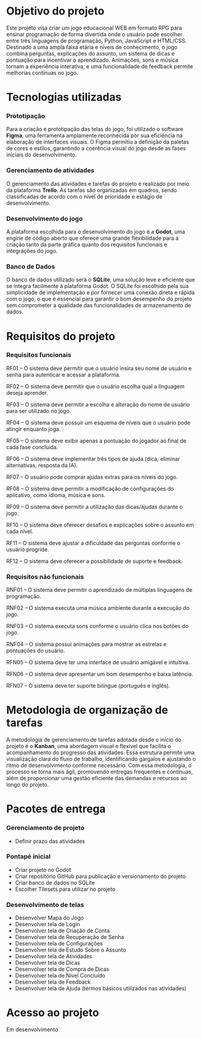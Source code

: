 # Objetivo do projeto
Este projeto visa criar um jogo educacional WEB em formato RPG para ensinar programação de forma divertida onde o usuário pode escolher entre três linguagens de programação, Python, JavaScript e HTML/CSS. Destinado a uma ampla faixa etária e níveis de conhecimento, o jogo combina perguntas, explicações do assunto, um sistema de dicas e pontuação para incentivar o aprendizado. Animações, sons e música tornam a experiência interativa, e uma funcionalidade de feedback permite melhorias contínuas no jogo.

# Tecnologias utilizadas
### Prototipação
Para a criação e prototipação das telas do jogo, foi utilizado o software **Figma**, uma ferramenta amplamente reconhecida por sua eficiência na elaboração de interfaces visuais. O Figma permitiu a definição da paletas de cores e estilos, garantindo a coerência visual do jogo desde as fases iniciais do desenvolvimento.
### Gerenciamento de atividades
O gerenciamento das atividades e tarefas do projeto é realizado por meio da plataforma **Trello**. As tarefas são organizadas em quadros, sendo classificadas de acordo com o nível de prioridade e estágio de desenvolvimento.
### Desenvolvimento do jogo
A plataforma escolhida para o desenvolvimento do jogo é a **Godot**, uma engine de código aberto que oferece uma grande flexibilidade para a criação tanto da parte gráfica quanto dos requisitos funcionais e integrações do jogo.
### Banco de Dados
O banco de dados utilizado será o **SQLite**, uma solução leve e eficiente que se integra facilmente à plataforma Godot. O SQLite foi escolhido pela sua simplicidade de implementação e por fornecer uma conexão direta e rápida com o jogo, o que é essencial para garantir o bom desempenho do projeto sem comprometer a qualidade das funcionalidades de armazenamento de dados.

# Requisitos do projeto
### Requisitos funcionais
RF01 – O sistema deve permitir que o usuário insira seu nome de usuário e senha para autenticar e acessar a plataforma.

RF02 – O sistema deve permitir que o usuário escolha qual a linguagem deseja aprender.

RF03 – O sistema deve permitir a escolha e alteração do nome de usuário para ser utilizado no jogo.

RF04 – O sistema deve possuir um esquema de níveis que o usuário pode atingir enquanto joga.

RF05 – O sistema deve exibir apenas a pontuação do jogador ao final de cada fase concluída.

RF06 – O sistema deve implementar três tipos de ajuda (dica, eliminar alternativas, resposta da IA).

RF07 – O usuário pode comprar ajudas extras para os níveis do jogo.

RF08 – O sistema deve permitir a modificação de configurações do aplicativo, como idioma, música e sons.

RF09 – O sistema deve permitir a utilização das dicas/ajudas durante o jogo.

RF10 – O sistema deve oferecer desafios e explicações sobre o assunto em cada nível. 

RF11 – O sistema deve ajustar a dificuldade das perguntas conforme o usuário progride.

RF12 – O sistema deve oferecer a possibilidade de suporte e feedback.

### Requisitos não funcionais
RNF01 – O sistema deve permitir o aprendizado de múltiplas linguagens de programação.

RNF02 – O sistema executa uma música ambiente durante a execução do jogo.

RNF03 – O sistema executa sons conforme o usuário clica nos botões do jogo.

RNF04 – O sistema possui animações para mostrar as estrelas e pontuações do usuário.

RFN05 – O sistema deve ter uma interface de usuário amigável e intuitiva.

RFN06 – O sistema deve apresentar um bom desempenho e baixa latência.

RFN07 – O sistema deve ter suporte bilíngue (português e inglês).

# Metodologia de organização de tarefas
A metodologia de gerenciamento de tarefas adotada desde o início do projeto é o **Kanban**, uma abordagem visual e flexível que facilita o acompanhamento do progresso das atividades. Essa estrutura permite uma visualização clara do fluxo de trabalho, identificando gargalos e ajustando o ritmo de desenvolvimento conforme necessário. Com essa metodologia, o processo se torna mais ágil, promovendo entregas frequentes e contínuas, além de proporcionar uma gestão eficiente das demandas e recursos ao longo do projeto.

# Pacotes de entrega
### Gerenciamento de projeto
- Definir prazo das atividades

### Pontapé inicial
- Criar projeto no Godot
- Criar repositório GitHub para publicação e versionamento do projeto
- Criar banco de dados no SQLite
- Escolher Tilesets para utilizar no projeto

### Desenvolvimento de telas
- Desenvolver Mapa do Jogo
- Desenvolver tela de Login
- Desenvolver tela de Criação de Conta
- Desenvolver tela de Recuperação de Senha
- Desenvolver tela de Configurações
- Desenvolver tela de Estudo Sobre o Assunto
- Desenvolver tela de Atividades
- Desenvolver tela de Dicas
- Desenvolver tela de Compra de Dicas
- Desenvolver tela de Nível Concluído
- Desenvolver tela de Feedback
- Desenvolver tela de Ajuda (termos básicos utilizados nas atividades)

# Acesso ao projeto
Em desenvolvimento
